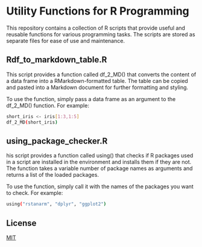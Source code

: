 # Utility Functions for R Programming

This repository contains a collection of R scripts that provide useful and reusable functions for various programming tasks. The scripts are stored as separate files for ease of use and maintenance.

## Rdf_to_markdown_table.R

This script provides a function called df_2_MD() that converts the content of a data frame into a RMarkdown-formatted table. The table can be copied and pasted into a Markdown document for further formatting and styling.

To use the function, simply pass a data frame as an argument to the df_2_MD() function. For example:

```bash
short_iris <- iris[1:3,1:5]
df_2_MD(short_iris)
```

## using_package_checker.R

his script provides a function called using() that checks if R packages used in a script are installed in the environment and installs them if they are not. The function takes a variable number of package names as arguments and returns a list of the loaded packages.

To use the function, simply call it with the names of the packages you want to check. For example:

```bash
using("rstanarm", "dplyr", "ggplot2")
```


## License

[MIT](https://choosealicense.com/licenses/mit/)
